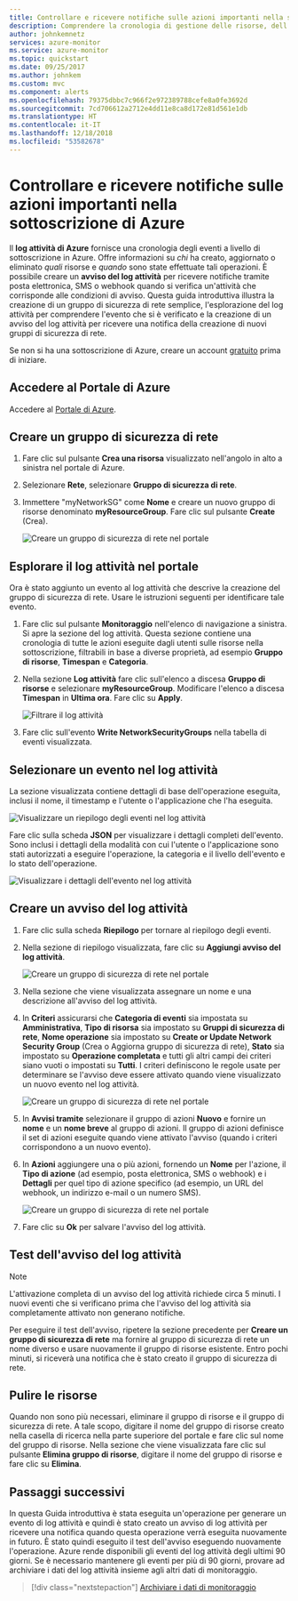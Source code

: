 ```yaml
---
title: Controllare e ricevere notifiche sulle azioni importanti nella sottoscrizione di Azure
description: Comprendere la cronologia di gestione delle risorse, dell'integrità del servizio e altre attività nel log attività della sottoscrizione, quindi usare un avviso del log attività per ricevere una notifica tramite posta elettronica quando nella sottoscrizione viene eseguita un'operazione con privilegi elevati.
author: johnkemnetz
services: azure-monitor
ms.service: azure-monitor
ms.topic: quickstart
ms.date: 09/25/2017
ms.author: johnkem
ms.custom: mvc
ms.component: alerts
ms.openlocfilehash: 79375dbbc7c966f2e972389788cefe8a0fe3692d
ms.sourcegitcommit: 7cd706612a2712e4dd11e8ca8d172e81d561e1db
ms.translationtype: HT
ms.contentlocale: it-IT
ms.lasthandoff: 12/18/2018
ms.locfileid: "53582678"
---
```

# <a name="audit-and-receive-notifications-about-important-actions-in-your-azure-subscription"></a>Controllare e ricevere notifiche sulle azioni importanti nella sottoscrizione di Azure

Il **log attività di Azure** fornisce una cronologia degli eventi a livello di sottoscrizione in Azure. Offre informazioni su *chi* ha creato, aggiornato o eliminato *quali* risorse e *quando* sono state effettuate tali operazioni. È possibile creare un **avviso del log attività** per ricevere notifiche tramite posta elettronica, SMS o webhook quando si verifica un'attività che corrisponde alle condizioni di avviso. Questa guida introduttiva illustra la creazione di un gruppo di sicurezza di rete semplice, l'esplorazione del log attività per comprendere l'evento che si è verificato e la creazione di un avviso del log attività per ricevere una notifica della creazione di nuovi gruppi di sicurezza di rete.

Se non si ha una sottoscrizione di Azure, creare un account [gratuito](https://azure.microsoft.com/free/) prima di iniziare.

## <a name="log-in-to-the-azure-portal"></a>Accedere al Portale di Azure

Accedere al [Portale di Azure](https://portal.azure.com/).

## <a name="create-a-network-security-group"></a>Creare un gruppo di sicurezza di rete

1. Fare clic sul pulsante **Crea una risorsa** visualizzato nell'angolo in alto a sinistra nel portale di Azure.

2. Selezionare **Rete**, selezionare **Gruppo di sicurezza di rete**.

3. Immettere "myNetworkSG" come **Nome** e creare un nuovo gruppo di risorse denominato **myResourceGroup**. Fare clic sul pulsante **Create** (Crea).

    ![Creare un gruppo di sicurezza di rete nel portale](./media/quick-audit-notify-action-subscription/create-network-security-group.png)

## <a name="browse-the-activity-log-in-the-portal"></a>Esplorare il log attività nel portale

Ora è stato aggiunto un evento al log attività che descrive la creazione del gruppo di sicurezza di rete. Usare le istruzioni seguenti per identificare tale evento.

1. Fare clic sul pulsante **Monitoraggio** nell'elenco di navigazione a sinistra. Si apre la sezione del log attività. Questa sezione contiene una cronologia di tutte le azioni eseguite dagli utenti sulle risorse nella sottoscrizione, filtrabili in base a diverse proprietà, ad esempio **Gruppo di risorse**, **Timespan** e **Categoria**.

2. Nella sezione **Log attività** fare clic sull'elenco a discesa **Gruppo di risorse** e selezionare **myResourceGroup**. Modificare l'elenco a discesa **Timespan** in **Ultima ora**. Fare clic su **Apply**.

    ![Filtrare il log attività](./media/quick-audit-notify-action-subscription/browse-activity-log.png)

3. Fare clic sull'evento **Write NetworkSecurityGroups** nella tabella di eventi visualizzata.

## <a name="browse-an-event-in-the-activity-log"></a>Selezionare un evento nel log attività

La sezione visualizzata contiene dettagli di base dell'operazione eseguita, inclusi il nome, il timestamp e l'utente o l'applicazione che l'ha eseguita.

![Visualizzare un riepilogo degli eventi nel log attività](./media/quick-audit-notify-action-subscription/activity-log-summary.png)

Fare clic sulla scheda **JSON** per visualizzare i dettagli completi dell'evento. Sono inclusi i dettagli della modalità con cui l'utente o l'applicazione sono stati autorizzati a eseguire l'operazione, la categoria e il livello dell'evento e lo stato dell'operazione.

![Visualizzare i dettagli dell'evento nel log attività](./media/quick-audit-notify-action-subscription/activity-log-json.png)

## <a name="create-an-activity-log-alert"></a>Creare un avviso del log attività

1. Fare clic sulla scheda **Riepilogo** per tornare al riepilogo degli eventi.

2. Nella sezione di riepilogo visualizzata, fare clic su **Aggiungi avviso del log attività**.

    ![Creare un gruppo di sicurezza di rete nel portale](./media/quick-audit-notify-action-subscription/activity-log-summary.png)

3. Nella sezione che viene visualizzata assegnare un nome e una descrizione all'avviso del log attività.

4. In **Criteri** assicurarsi che **Categoria di eventi** sia impostata su **Amministrativa**, **Tipo di risorsa** sia impostato su **Gruppi di sicurezza di rete**, **Nome operazione** sia impostato su **Create or Update Network Security Group** (Crea o Aggiorna gruppo di sicurezza di rete), **Stato** sia impostato su **Operazione completata** e tutti gli altri campi dei criteri siano vuoti o impostati su **Tutti**. I criteri definiscono le regole usate per determinare se l'avviso deve essere attivato quando viene visualizzato un nuovo evento nel log attività.

    ![Creare un gruppo di sicurezza di rete nel portale](./media/quick-audit-notify-action-subscription/activity-log-alert-criteria.png)

5. In **Avvisi tramite** selezionare il gruppo di azioni **Nuovo** e fornire un **nome** e un **nome breve** al gruppo di azioni. Il gruppo di azioni definisce il set di azioni eseguite quando viene attivato l'avviso (quando i criteri corrispondono a un nuovo evento).

6. In **Azioni** aggiungere una o più azioni, fornendo un **Nome** per l'azione, il **Tipo di azione** (ad esempio, posta elettronica, SMS o webhook) e i **Dettagli** per quel tipo di azione specifico (ad esempio, un URL del webhook, un indirizzo e-mail o un numero SMS).

    ![Creare un gruppo di sicurezza di rete nel portale](./media/quick-audit-notify-action-subscription/activity-log-alert-actions.png)

7. Fare clic su **Ok** per salvare l'avviso del log attività.

## <a name="test-the-activity-log-alert"></a>Test dell'avviso del log attività

> [!NOTE]
> L'attivazione completa di un avviso del log attività richiede circa 5 minuti. I nuovi eventi che si verificano prima che l'avviso del log attività sia completamente attivato non generano notifiche.
>
>

Per eseguire il test dell'avviso, ripetere la sezione precedente per **Creare un gruppo di sicurezza di rete** ma fornire al gruppo di sicurezza di rete un nome diverso e usare nuovamente il gruppo di risorse esistente. Entro pochi minuti, si riceverà una notifica che è stato creato il gruppo di sicurezza di rete.

## <a name="clean-up-resources"></a>Pulire le risorse

Quando non sono più necessari, eliminare il gruppo di risorse e il gruppo di sicurezza di rete. A tale scopo, digitare il nome del gruppo di risorse creato nella casella di ricerca nella parte superiore del portale e fare clic sul nome del gruppo di risorse. Nella sezione che viene visualizzata fare clic sul pulsante **Elimina gruppo di risorse**, digitare il nome del gruppo di risorse e fare clic su **Elimina**.

## <a name="next-steps"></a>Passaggi successivi

In questa Guida introduttiva è stata eseguita un'operazione per generare un evento di log attività e quindi è stato creato un avviso di log attività per ricevere una notifica quando questa operazione verrà eseguita nuovamente in futuro. È stato quindi eseguito il test dell'avviso eseguendo nuovamente l'operazione. Azure rende disponibili gli eventi del log attività degli ultimi 90 giorni. Se è necessario mantenere gli eventi per più di 90 giorni, provare ad archiviare i dati del log attività insieme agli altri dati di monitoraggio.

> [!div class="nextstepaction"]
> [Archiviare i dati di monitoraggio](./../../azure-monitor/learn/tutorial-archive-data.md)
